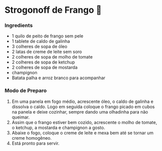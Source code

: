 # Strogonoff de Frango :chicken:

### Ingredients

 - 1 quilo de peito de frango sem pele
 - 1 tablete de caldo de galinha
 - 3 colheres de sopa de óleo
 - 2 latas de creme de leite sem soro
 - 2 colheres de sopa de molho de tomate
 - 2 colheres de sopa de ketchup
 - 2 colheres de sopa de mostarda
 - champignon
 - Batata palha e arroz branco para acompanhar

### Modo de Preparo

 1. Em uma panela em fogo médio, acrescente óleo, o caldo de galinha e dissolva o caldo. Logo em seguida coloque o frango picado em cubos na panela e deixe cozinhar, sempre dando uma olhadinha para não queimar.
 2. Assim que o frango estiver bem cozido, acrescente o molho de tomate, o ketchup, a mostarda e champignon a gosto.
 3. Abaixe o fogo, coloque o creme de leite e mexa bem até se tornar um creme homogêneo.
 4. Está pronto para servir.
